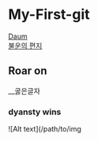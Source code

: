 # My-First-git


[Daum](https://daum.net)  
[불운의 편지](https://naver.com)
## Roar on

__굻은글자

### dyansty wins

![Alt text](/path/to/img

